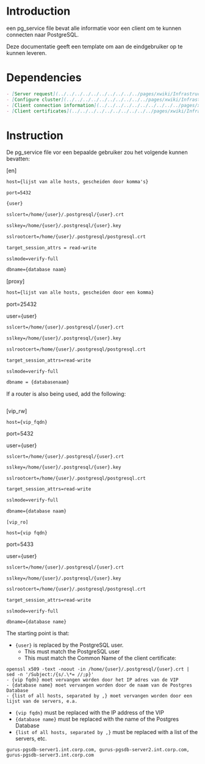 # Introduction

een pg\_service file bevat alle informatie voor een client om te kunnen connecten naar PostgreSQL.

Deze documentatie geeft een template om aan de eindgebruiker op te kunnen leveren.

# Dependencies

```markdown
- [Server request](../../../../../../../../../../pages/xwiki/Infrastructuur/Team%253A+DBA/Werkinstrukties/Postgres/Bouwsteen/Van+database+aanvraag+naar+server+aanvraag/WebHome.html)
- [Configure cluster](../../../../../../../../../../pages/xwiki/Infrastructuur/Team%253A+DBA/Werkinstrukties/Postgres/Bouwsteen/Van+server+naar+draaiende+database/WebHome.html)
- [Client connection information](../../../../../../../../../../pages/xwiki/Infrastructuur/Team%253A+DBA/Werkinstrukties/Postgres/Bouwsteen/Clients/WebHome.html)
- [Client certificates](../../../../../../../../../../pages/xwiki/Infrastructuur/Team%253A+DBA/Werkinstrukties/Postgres/Bouwsteen/mTLS/Client+certificaten/WebHome.html)
```

# Instruction

De pg\_service file vor een bepaalde gebruiker zou het volgende kunnen bevatten:

\[en\]

```markdown
host={lijst van alle hosts, gescheiden door komma's}
```

`port=5432`

```markdown
{user}
```

```markdown
sslcert=/home/{user}/.postgresql/{user}.crt
```

```markdown
sslkey=/home/{user}/.postgresql/{user}.key
```

```markdown
sslrootcert=/home/{user}/.postgresql/postgresql.crt
```

```markdown
target_session_attrs = read-write
```

```markdown
sslmode=verify-full
```

```markdown
dbname={database naam}
```

\[proxy\]

```markdown
host={lijst van alle hosts, gescheiden door een komma}
```

port=25432

user={user}

```markdown
sslcert=/home/{user}/.postgresql/{user}.crt
```

```markdown
sslkey=/home/{user}/.postgresql/{user}.key
```

```markdown
sslrootcert=/home/{user}/.postgresql/postgresql.crt
```

```markdown
target_session_attrs=read-write
```

```
sslmode=verify-full
```

```markdown
dbname = {databasenaam}
```

If a router is also being used, add the following:

```markdown

```

\[vip\_rw\]

`host={vip_fqdn}`

port=5432

user={user}

```markdown
sslcert=/home/{user}/.postgresql/{user}.crt
```

```markdown
sslkey=/home/{user}/.postgresql/{user}.key
```

```plaintext
sslrootcert=/home/{user}/.postgresql/postgresql.crt
```

```markdown
target_session_attrs=read-write
```

```markdown
sslmode=verify-full
```

```markdown
dbname={database naam}
```

```
[vip_ro]
```

`host={vip fqdn}`

port=5433

user={user}

```markdown
sslcert=/home/{user}/.postgresql/{user}.crt
```

```
sslkey=/home/{user}/.postgresql/{user}.key
```

```markdown
sslrootcert=/home/{user}/.postgresql/postgresql.crt
```

```markdown
target_session_attrs=read-write
```

```
sslmode=verify-full
```

```
dbname={database name}
```

The starting point is that:

- `{user}` is replaced by the PostgreSQL user.
  - This must match the PostgreSQL user
  - This must match the Common Name of the client certificate:

```
openssl x509 -text -noout -in /home/{user}/.postgresql/{user}.crt | sed -n '/Subject:/{s/.\*= //;p}'
- {vip fqdn} moet vervangen worden door het IP adres van de VIP
- {database name} moet vervangen worden door de naam van de Postgres Database
- {list of all hosts, separated by ,} moet vervangen worden door een lijst van de servers, e.a.
```

- `{vip fqdn}` must be replaced with the IP address of the VIP
- `{database name}` must be replaced with the name of the Postgres Database
- `{list of all hosts, separated by ,}` must be replaced with a list of the servers, etc.

```
gurus-pgsdb-server1.int.corp.com, gurus-pgsdb-server2.int.corp.com, gurus-pgsdb-server3.int.corp.com
```

